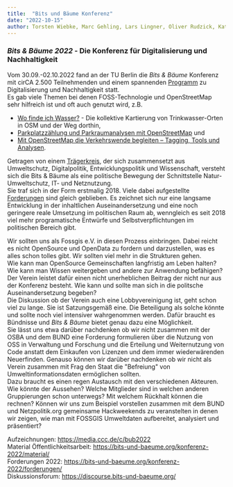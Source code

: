 ```yaml
---
title:  "Bits und Bäume Konferenz"
date: "2022-10-15"
author: Torsten Wiebke, Marc Gehling, Lars Lingner, Oliver Rudzick, Katja Haferkorn
---
```

### *Bits & Bäume 2022* - Die Konferenz für Digitalisierung und Nachhaltigkeit
 
Vom 30.09.-02.10.2022 fand an der TU Berlin die *Bits & Bäume* Konferenz mit cirCA 2.500 Teilnehmenden und einem spannenden [Programm](https://bits-und-baeume.org/konferenz-2022/programm/) zu Digitalisierung und Nachhaltigkeit statt.  
Es gab viele Themen bei denen FOSS-Technologie und OpenStreetMap sehr hilfreich ist und oft auch genutzt wird, z.B.   
* [Wo finde ich Wasser?](https://media.ccc.de/v/bitsundbaeume-20717-wo-finde-ich-wasser-die-kollektive-kartierung-von-trinkwasser-orten-in-osm-und-der-weg-dorthin-) - Die kollektive Kartierung von Trinkwasser-Orten in OSM und der Weg dorthin,   
* [Parkplatzzählung und Parkraumanalysen mit OpenStreetMap](https://media.ccc.de/v/bitsundbaeume-20656-parkplatzzhlung-und-parkraumanalysen-mit-openstreetmap) und   
* [Mit OpenStreetMap die Verkehrswende begleiten – Tagging, Tools und Analysen](https://media.ccc.de/v/bitsundbaeume-20657-mit-openstreetmap-die-verkehrswende-begleiten-tagging-tools-und-analysen).  

Getragen von einem [Trägerkreis](https://bits-und-baeume.org/konferenz-2022/ueber-uns/), der sich zusammensetzt aus Umweltschutz, Digitalpolitik, Entwicklungspolitik und Wissenschaft, versteht sich die Bits & Bäume als eine politische Bewegung der Schnittstelle Natur- Umweltschutz, IT- und Netznutzung.   
Sie traf sich in der Form erstmalig 2018. Viele dabei aufgestellte [Forderungen](https://bits-und-baeume.org/konferenz-2018/forderungen/) sind gleich geblieben. Es zeichnet sich nur eine langsame Entwicklung in der inhaltlichen Auseinandersetzung und eine noch geringere reale Umsetzung im politischen Raum ab, wenngleich es seit 2018 viel mehr programatische Entwürfe und Selbstverpflichtungen im politischen Bereich gibt.  

Wir sollten uns als Fossgis e.V. in diesen Prozess einbringen. Dabei reicht es nicht OpenSource und OpenData zu fordern und darzustellen, was es alles schon tolles gibt. Wir sollten viel mehr in die Strukturen gehen.   
Wie kann man OpenSource Gemeinschaften langfristig am Leben halten? Wie kann man Wissen weitergeben und andere zur Anwendung befähigen? Der Verein leistet dafür einen nicht unerheblichen Beitrag der nicht nur aus der Konferenz besteht. Wie kann und sollte man sich in die politsche Auseinandersetzung begeben?  
Die Diskussion ob der Verein auch eine Lobbyvereinigung ist, geht schon viel zu lange. Sie ist Satzungsgemäß eine. Die Beteiligung als solche könnte und sollte noch viel intensiver wahrgenommen werden. Dafür braucht es Bündnisse und *Bits & Bäume* bietet genau dazu eine Möglichkeit.  
Sie lässt uns etwa darüber nachdenken ob wir nicht zusammen mit der OSBA und dem BUND eine Forderung formulieren über die Nutzung von OSS in Verwaltung und Forschung und die Erteilung und Weiternutzung von Code anstatt dem Einkaufen von Lizenzen und dem immer wiederwärenden Neuerfinden. Genauso können wir darüber nachdenken ob wir nicht als Verein zusammen mit Frag den Staat die "Befreiung" von Umweltinformationsdaten ermöglichen sollten.  
Dazu braucht es einen regen Austausch mit den verschiedenen Akteuren. Wie könnte der Aussehen? Welche Mitglieder sind in welchen anderen Gruppierungen schon unterwegs? Mit welchem Rückhalt können die rechnen? Können wir uns zum Beispiel vorstellen zusammen mit dem BUND und Netzpolitik.org gemeinsame Hackweekends zu veranstelten in denen wir zeigen, wie man mit FOSSGIS Umweltdaten aufbereitet, analysiert und präsentiert?

Aufzeichnungen: https://media.ccc.de/c/bub2022  
Material Öffentlichkeitsarbeit: https://bits-und-baeume.org/konferenz-2022/material/  
Forderungen 2022: https://bits-und-baeume.org/konferenz-2022/forderungen/  
Diskussionsforum: https://discourse.bits-und-baeume.org/

